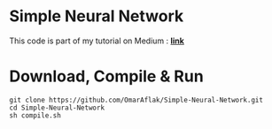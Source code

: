 # Simple Neural Network

This code is part of my tutorial on Medium : **[link](/)**

# Download, Compile & Run

```
git clone https://github.com/OmarAflak/Simple-Neural-Network.git
cd Simple-Neural-Network
sh compile.sh
```
